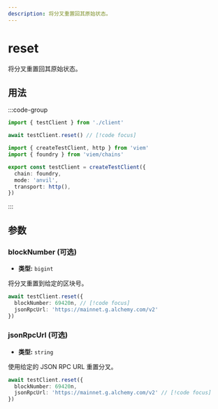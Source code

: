 ```yaml
---
description: 将分叉重置回其原始状态。
---
```


# reset

将分叉重置回其原始状态。

## 用法

:::code-group

```ts [example.ts]
import { testClient } from './client'

await testClient.reset() // [!code focus]
```

```ts [client.ts]
import { createTestClient, http } from 'viem'
import { foundry } from 'viem/chains'

export const testClient = createTestClient({
  chain: foundry,
  mode: 'anvil',
  transport: http(), 
})
```

:::

## 参数

### blockNumber (可选)

- **类型:** `bigint`

将分叉重置到给定的区块号。

```ts
await testClient.reset({
  blockNumber: 69420n, // [!code focus]
  jsonRpcUrl: 'https://mainnet.g.alchemy.com/v2'
})
```

### jsonRpcUrl (可选)

- **类型:** `string`

使用给定的 JSON RPC URL 重置分叉。

```ts
await testClient.reset({
  blockNumber: 69420n,
  jsonRpcUrl: 'https://mainnet.g.alchemy.com/v2' // [!code focus]
})
```
